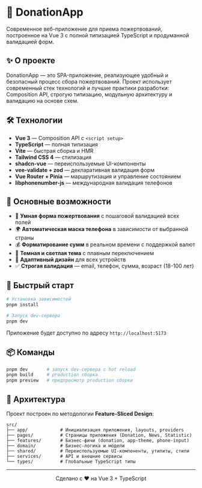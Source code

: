 # 💝 DonationApp

Современное веб-приложение для приема пожертвований, построенное на Vue 3 с полной типизацией TypeScript и продуманной валидацией форм.

## ✨ О проекте

DonationApp — это SPA-приложение, реализующее удобный и безопасный процесс сбора пожертвований. Проект использует современный стек технологий и лучшие практики разработки: Composition API, строгую типизацию, модульную архитектуру и валидацию на основе схем.

## 🛠 Технологии

- **Vue 3** — Composition API с `<script setup>`
- **TypeScript** — полная типизация
- **Vite** — быстрая сборка и HMR
- **Tailwind CSS 4** — стилизация
- **shadcn-vue** — переиспользуемые UI-компоненты
- **vee-validate + zod** — декларативная валидация форм
- **Vue Router + Pinia** — маршрутизация и управление состоянием
- **libphonenumber-js** — международная валидация телефонов

## 🎯 Основные возможности

- 📝 **Умная форма пожертвования** с пошаговой валидацией всех полей
- 🌍 **Автоматическая маска телефона** в зависимости от выбранной страны
- 💰 **Форматирование сумм** в реальном времени с поддержкой валют
- 🎨 **Темная и светлая тема** с плавным переключением
- 📱 **Адаптивный дизайн** для всех устройств
- ✅ **Строгая валидация** — email, телефон, сумма, возраст (18-100 лет)

## 🚀 Быстрый старт

```bash
# Установка зависимостей
pnpm install

# Запуск dev-сервера
pnpm dev
```

Приложение будет доступно по адресу `http://localhost:5173`

## 📦 Команды

```bash
pnpm dev       # запуск dev-сервера с hot reload
pnpm build     # production сборка
pnpm preview   # предпросмотр production сборки
```

## 📁 Архитектура

Проект построен по методологии **Feature-Sliced Design**:

```
src/
├── app/            # Инициализация приложения, layouts, providers
├── pages/          # Страницы приложения (Donation, News, Statistic)
├── features/       # Бизнес-фичи (donation, app-theme, phone-input)
├── domain/         # Бизнес-логика и модели
├── shared/         # Переиспользуемые UI-компоненты, утилиты, стили
├── services/       # API и внешние сервисы
└── types/          # Глобальные TypeScript типы
```

---

<p align="center">Сделано с ❤️ на Vue 3 + TypeScript</p>
